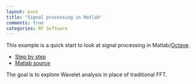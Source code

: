 ```yaml
---
layout: post
title: "Signal processing in Matlab"
comments: true
categories: RF Software
---
```

This example is a quick start to look at signal processing in Matlab/[Octave](http://octave.org).

- [Step by step](/projects/explorations/html/wavelets.html)
- [Matlab source](/projects/explorations/wavelets.m)

The goal is to explore Wavelet analysis in place of traditional FFT.